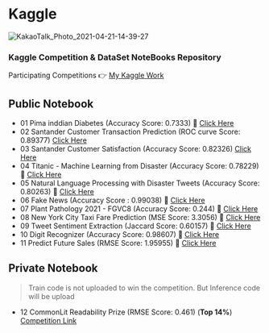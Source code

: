 # Kaggle
![KakaoTalk_Photo_2021-04-21-14-39-27](https://user-images.githubusercontent.com/68190553/115502285-a370fe80-a2af-11eb-95eb-fd0c26887f4f.png)
### Kaggle Competition & DataSet NoteBooks Repository

 Participating Competitions 👉 [My Kaggle Work](https://www.kaggle.com/jerifate/code)
 
 ## Public Notebook
 > 
 - 01 Pima inddian Diabetes (Accuracy Score: 0.7333) 🥉 [Click Here](https://www.kaggle.com/jerifate/pima-indians-check-the-need-smote-work)
 - 02 Santander Customer Transaction Prediction (ROC curve Score: 0.89377) [Click Here](https://www.kaggle.com/jerifate/transaction-prediction-should-i-use-the-pca)
 - 03 Santander Customer Satisfaction (Accuracy Score: 0.82326) [Click Here](https://www.kaggle.com/jerifate/customer-satisfaction-modeling-logistic-lgbm)
 - 04 Titanic - Machine Learning from Disaster (Accuracy Score: 0.78229) 🥉 [Click Here](https://www.kaggle.com/jerifate/titanic-purple-visualization-for-starter)
 - 05 Natural Language Processing with Disaster Tweets (Accuracy Score: 0.80263) 🥉 [Click Here](https://www.kaggle.com/jerifate/disaster-tweet-tensorflow-with-glove)
 - 06 Fake News (Accuracy Score : 0.99038) 🥉 [Click Here](https://www.kaggle.com/jerifate/fake-news-eda-bert-lstm)
 - 07 Plant Pathology 2021 - FGVC8 (Accuracy Score: 0.244) 🥉 [Click Here](https://www.kaggle.com/jerifate/plant-pathology-2021-keras-model-inceptionv3)
 - 08 New York City Taxi Fare Prediction (MSE Score: 3.3056) 🥉 [Click Here](https://www.kaggle.com/jerifate/taxi-fare-spatial-visualization-with-lgbm)
 - 09 Tweet Sentiment Extraction (Jaccard Score: 0.60157) 🥉 [Click Here](https://www.kaggle.com/jerifate/tweet-sentiment-blue-visualization-with-bert)
 - 10 Digit Recognizer (Accuracy Score: 0.98607) 🥈 [Click Here](https://www.kaggle.com/jerifate/digit-recognizer-pytorch-baseline-for-starter)
 - 11 Predict Future Sales (RMSE Score: 1.95955) 🥉 [Click Here](https://www.kaggle.com/jerifate/future-sales-time-series-visualization)

## Private Notebook
> Train code is not uploaded to win the competition. But Inference code will be upload
- 12 CommonLit Readability Prize (RMSE Score: 0.461) (**Top 14%**) [Competition Link](https://www.kaggle.com/c/commonlitreadabilityprize)
